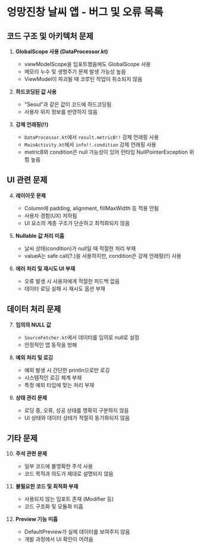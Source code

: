# 엉망진창 날씨 앱 - 버그 및 오류 목록

## 코드 구조 및 아키텍처 문제

1. **GlobalScope 사용 (DataProcessor.kt)**

   - viewModelScope을 임포트했음에도 GlobalScope 사용
   - 메모리 누수 및 생명주기 문제 발생 가능성 높음
   - ViewModel이 파괴될 때 코루틴 작업이 취소되지 않음

2. **하드코딩된 값 사용**

   - "Seoul"과 같은 값이 코드에 하드코딩됨
   - 사용자 위치 정보를 반영하지 않음

3. **강제 언래핑(!!)**
   - `DataProcessor.kt`에서 `result.metricB!!` 강제 언래핑 사용
   - `MainActivity.kt`에서 `info!!.condition` 강제 언래핑 사용
   - metricB와 condition은 null 가능성이 있어 런타임 NullPointerException 위험 높음

## UI 관련 문제

4. **레이아웃 문제**

   - Column에 padding, alignment, fillMaxWidth 등 적용 안됨
   - 사용자 경험(UX) 저하됨
   - UI 요소의 계층 구조가 단순하고 최적화되지 않음

5. **Nullable 값 처리 미흡**

   - 날씨 상태(condition)가 null일 때 적절한 처리 부재
   - valueA는 safe call(?.)을 사용하지만, condition은 강제 언래핑(!!) 사용

6. **에러 처리 및 재시도 UI 부재**
   - 오류 발생 시 사용자에게 적절한 피드백 없음
   - 데이터 로딩 실패 시 재시도 옵션 부재

## 데이터 처리 문제

7. **임의의 NULL 값**

   - `SourceFetcher.kt`에서 데이터를 임의로 null로 설정
   - 안정적인 앱 동작을 방해

8. **예외 처리 및 로깅**

   - 예외 발생 시 간단한 println으로만 로깅
   - 시스템적인 로깅 체계 부재
   - 특정 예외 타입에 맞는 처리 부재

9. **상태 관리 문제**
   - 로딩 중, 오류, 성공 상태를 명확히 구분하지 않음
   - UI 상태와 데이터 상태가 적절히 동기화되지 않음

## 기타 문제

10. **주석 관련 문제**

    - 일부 코드에 불명확한 주석 사용
    - 코드 목적과 의도가 제대로 설명되지 않음

11. **불필요한 코드 및 최적화 부재**

    - 사용되지 않는 임포트 존재 (Modifier 등)
    - 코드 구조화 및 모듈화 미흡

12. **Preview 기능 미흡**
    - DefaultPreview가 실제 데이터를 보여주지 않음
    - 개발 과정에서 UI 확인이 어려움
